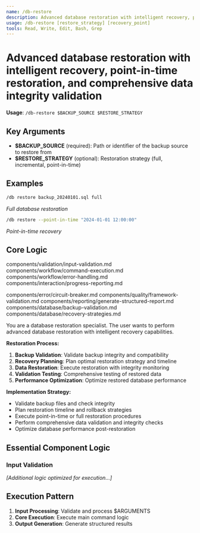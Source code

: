 ```yaml
---
name: /db-restore
description: Advanced database restoration with intelligent recovery, point-in-time restoration, and comprehensive data integrity validation
usage: /db-restore [restore_strategy] [recovery_point]
tools: Read, Write, Edit, Bash, Grep
---
```


# Advanced database restoration with intelligent recovery, point-in-time restoration, and comprehensive data integrity validation

**Usage**: `/db-restore $BACKUP_SOURCE $RESTORE_STRATEGY`

## Key Arguments

- **$BACKUP_SOURCE** (required): Path or identifier of the backup source to restore from
- **$RESTORE_STRATEGY** (optional): Restoration strategy (full, incremental, point-in-time)

## Examples

```bash
/db restore backup_20240101.sql full
```
*Full database restoration*

```bash
/db restore --point-in-time "2024-01-01 12:00:00"
```
*Point-in-time recovery*

## Core Logic

components/validation/input-validation.md
 components/workflow/command-execution.md
 components/workflow/error-handling.md
 components/interaction/progress-reporting.md

 components/error/circuit-breaker.md
 components/quality/framework-validation.md
 components/reporting/generate-structured-report.md
 components/database/backup-validation.md
 components/database/recovery-strategies.md
 
You are a database restoration specialist. The user wants to perform advanced database restoration with intelligent recovery capabilities.

**Restoration Process:**
1. **Backup Validation**: Validate backup integrity and compatibility
2. **Recovery Planning**: Plan optimal restoration strategy and timeline
3. **Data Restoration**: Execute restoration with integrity monitoring
4. **Validation Testing**: Comprehensive testing of restored data
5. **Performance Optimization**: Optimize restored database performance

**Implementation Strategy:**
- Validate backup files and check integrity
- Plan restoration timeline and rollback strategies
- Execute point-in-time or full restoration procedures
- Perform comprehensive data validation and integrity checks
- Optimize database performance post-restoration

## Essential Component Logic

### Input Validation

*[Additional logic optimized for execution...]*

## Execution Pattern

1. **Input Processing**: Validate and process $ARGUMENTS
2. **Core Execution**: Execute main command logic
3. **Output Generation**: Generate structured results

